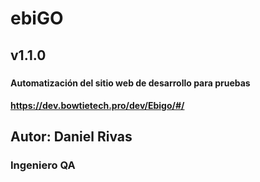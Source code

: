 # ebiGO
## v1.1.0
###
#### Automatización del sitio web de desarrollo para pruebas
#### https://dev.bowtietech.pro/dev/Ebigo/#/
## Autor: Daniel Rivas
### Ingeniero QA
